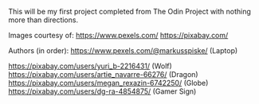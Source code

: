 This will be my first project completed from The Odin Project with nothing more than directions.

Images courtesy of:
https://www.pexels.com/
https://pixabay.com/

Authors (in order):
https://www.pexels.com/@markusspiske/ (Laptop)

https://pixabay.com/users/yuri_b-2216431/ (Wolf)
https://pixabay.com/users/artie_navarre-66276/ (Dragon)
https://pixabay.com/users/megan_rexazin-6742250/ (Globe)
https://pixabay.com/users/dg-ra-4854875/ (Gamer Sign)